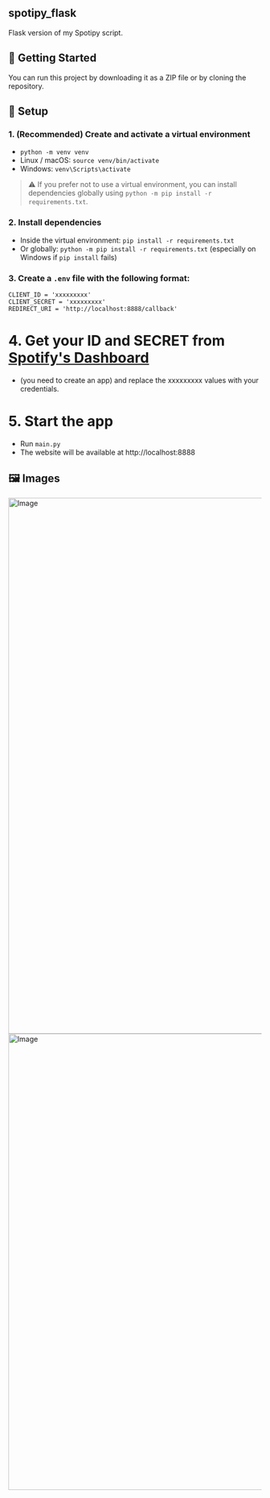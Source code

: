 ## spotipy_flask
Flask version of my Spotipy script.

## 🚀 Getting Started

You can run this project by downloading it as a ZIP file or by cloning the repository.

## 🔧 Setup

### 1. (Recommended) Create and activate a virtual environment
- `python -m venv venv`
- Linux / macOS: `source venv/bin/activate`
- Windows: `venv\Scripts\activate`

> ⚠️ If you prefer not to use a virtual environment, you can install dependencies globally using `python -m pip install -r requirements.txt`.

### 2. Install dependencies
- Inside the virtual environment: `pip install -r requirements.txt`  
- Or globally: `python -m pip install -r requirements.txt` (especially on Windows if `pip install` fails)

### 3. Create a `.env` file with the following format:
```
CLIENT_ID = 'xxxxxxxxx'
CLIENT_SECRET = 'xxxxxxxxx'
REDIRECT_URI = 'http://localhost:8888/callback'
```
# 4. Get your ID and SECRET from [Spotify's Dashboard](https://developer.spotify.com/dashboard)
- (you need to create an app) and replace the xxxxxxxxx values with your credentials.
# 5. Start the app
- Run `main.py`
- The website will be available at http://localhost:8888

## 🖼️ Images
<img width="1906" height="1064" alt="Image" src="https://github.com/user-attachments/assets/de0cdc84-8a09-4d2d-a769-081c58eef0dc" />
<img width="1917" height="906" alt="Image" src="https://github.com/user-attachments/assets/6f4424d5-0e3f-46d9-accb-97c5c288574f" />
